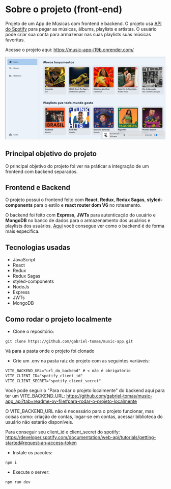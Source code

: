 # Sobre o projeto (front-end)
Projeto de um App de Músicas com frontend e backend. O projeto usa [API do Spotify](https://developer.spotify.com/) para pegar as músicas, álbums, playlists e artistas.
O usuário pode criar sua conta para armazenar nas suas playlists suas músicas favoritas.

Acesse o projeto aqui: https://music-app-i19b.onrender.com/

![home page](https://github.com/gabriel-tomas/music-app/blob/master/src/static/music-app.png?raw=true)

## Principal objetivo do projeto
O principal objetivo do projeto foi ver na práticar a integração de um frontend com backend separados.

## Frontend e Backend
O projeto possui o frontend feito com **React**, **Redux**, **Redux Sagas**, **styled-components** para o estilo e **react router dom V6** no roteamento.

O backend foi feito com **Express**, **JWTs** para autenticação do usuário e **MongoDB** no banco de dados para o armazenamento dos usuários e playlists dos usuários. [Aqui](https://github.com/gabriel-tomas/music-app_api) você consegue ver como o backend é de forma mais especifica.

## Tecnologias usadas
- JavaScript
- React
- Redux
- Redux Sagas
- styled-components
- NodeJs
- Express
- JWTs
- MongoDB

## Como rodar o projeto localmente
- Clone o repositório:
```shell
git clone https://github.com/gabriel-tomas/music-app.git
```
Vá para a pasta onde o projeto foi clonado

- Crie um .env na pasta raiz do projeto com as seguintes variáveis:
```shell
VITE_BACKEND_URL="url_do_backend" # < não é obrigatório
VITE_CLIENT_ID="spotify_client_id"
VITE_CLIENT_SECRET="spotify_client_secret"
```
Você pode seguir o "Para rodar o projeto localmente" do backend aqui para ter um VITE_BACKEND_URL: https://github.com/gabriel-tomas/music-app_api?tab=readme-ov-file#para-rodar-o-projeto-localmente

O VITE_BACKEND_URL não é necessário para o projeto funcionar, mas coisas como: criação de contas, logar-se em contas, acessar biblioteca do usuário não estarão disponíveis.

Para conseguir seu client_id e client_secret do spotify: https://developer.spotify.com/documentation/web-api/tutorials/getting-started#request-an-access-token

- Instale os pacotes:
```shell
npm i
```
- Execute o server:
```shell
npm run dev
```
